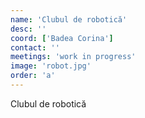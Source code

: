 ```yaml
---
name: 'Clubul de robotică'
desc: ''
coord: ['Badea Corina']
contact: ''
meetings: 'work in progress'
image: 'robot.jpg'
order: 'a'
---
```

Clubul de robotică